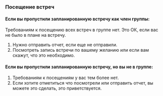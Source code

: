 ### Посещение встреч

#### Если вы пропустили запланированную встречу как член группы:
Требованиям к посещению всех встреч в группе нет. Это ОК, если вас не было в плане на встречу.
1. Нужно отправить отчет, если еще не отправили.
2. Посмотреть запись встречи по вашему желанию или если вам скажут, что это необходимо.

#### Если вы пропустили запланированную встречу, но вы не в группе:
1. Требованиям к посещениям у вас тем более нет.
2. Если хотите отметиться что посмотрели или отправить отчет, вы можете это сделать, это приветствуется.